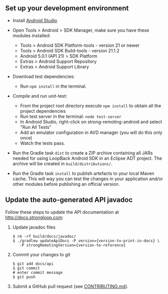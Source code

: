 ## Set up your development environment

 * Install [Android Studio](http://developer.android.com/sdk/installing/studio.html)
 * Open Tools &gt; Android &gt; SDK Manager, make sure you have these modules
   installed:
   * Tools &gt; Android SDK Platform-tools - version 21 or newer
   * Tools &gt; Android SDK Build-tools - version 21.1.2
   * Android 5.0.1 (API 21) &gt; SDK Platform
   * Extras &gt; Android Support Repository
   * Extras &gt; Android Support Library

 * Download test dependencies:
   * Run `npm install` in the terminal.

 * Compile and run unit-test:
   * From the project root directory execute `npm install` to obtain all the project dependencies
   * Run test server in the terminal: `node test-server`
   * In Android Studio, right-click on strong-remoting-android and
     select "Run All Tests"
   * Add an emulator configuration in AVD manager (you will do this only once)
   * Watch the tests pass.

 * Run the Gradle task `dist` to create a ZIP archive containing all JARs
   needed for using LoopBack Android SDK in an Eclipse ADT project. The archive
   will be created in `build/distributions/`.

 * Run the Gradle task `install` to publish artefacts to your
   local Maven cache. This will way you can test the changes in your
   application and/or other modules before publishing an official version.

## Update the auto-generated API javadoc

Follow these steps to update the API documentation at http://docs.strongloop.com:

 1. Update javadoc files

        $ rm -rf build/docs/javadoc/
        $ ./gradlew updateApiDocs -P version={version-to-print-in-docs} \
           -P strongRemotingVersion={version-to-reference}

 1. Commit your changes to git

        $ git add docs/api
        $ git commit
        # enter commit message
        $ git push

 1. Submit a GitHub pull request (see [CONTRIBUTING.md](CONTRIBUTING.md)).
